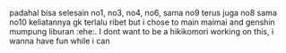 padahal bisa selesain no1, no3, no4, no6, sama no9 terus juga no8 sama no10 keliatannya gk terlalu ribet but i chose to main maimai and genshin mumpung liburan :ehe:. I dont want to be a hikikomori working on this, i wanna have fun while i can